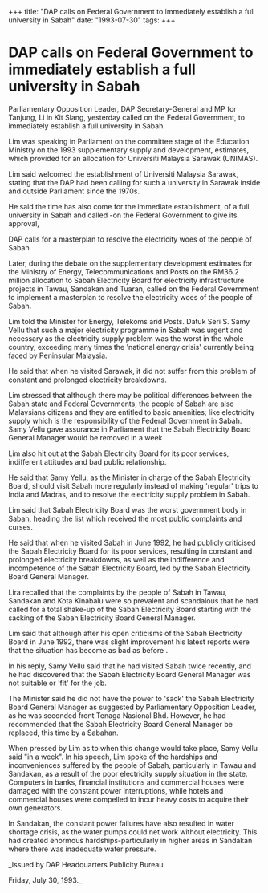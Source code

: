 +++ 
title: "DAP calls on Federal Government to immediately establish a full university in Sabah"
date: "1993-07-30"
tags:
+++

# DAP calls on Federal Government to immediately establish a full university in Sabah

Parliamentary Opposition Leader, DAP Secretary-General and MP for Tanjung, Li in Kit Slang, yesterday called on the Federal Government, to immediately establish a full university in Sabah.

Lim was speaking in Parliament on the committee stage of the Education Ministry on the 1993 supplementary supply and development, estimates, which provided for an allocation for Universiti Malaysia Sarawak (UNIMAS).</u>

Lim said welcomed the establishment of Universiti Malaysia Sarawak, stating that the DAP had been calling for such a university in Sarawak inside and outside Parliament since the 1970s.

He said the time has also come for the immediate establishment, of a full university in Sabah and called -on the Federal Government to give its approval,

DAP calls for a masterplan to resolve the electricity woes of the people of Sabah

Later, during the debate on the supplementary development estimates for the Ministry of Energy, Telecommunications and Posts on the RM36.2 million allocation to Sabah Electricity Board for electricity infrastructure projects in Tawau, Sandakan and Tuaran, called on the Federal Government to implement a masterplan to resolve the electricity woes of the people of Sabah.

Lim told the Minister for Energy, Telekoms arid Posts. Datuk Seri S. Samy Vellu that such a major electricity programme in Sabah was urgent and necessary as the electricity supply problem was the worst in the whole country, exceeding many times the 'national energy crisis' currently being faced by Peninsular Malaysia.

He said that when he visited Sarawak, it did not suffer from this problem of constant and prolonged electricity breakdowns.

Lim stressed that although there may be political differences between the Sabah state and Federal Governments, the people of Sabah are also Malaysians citizens and they are entitled to basic amenities; like electricity supply which is the responsibility of the Federal Government in Sabah.
Samy Vellu gave assurance in Parliament that the Sabah Electricity Board General Manager would be removed in a week

Lim also hit out at the Sabah Electricity Board for its poor services, indifferent attitudes and bad public relationship.

He said that Samy Yellu, as the Minister in charge of the Sabah Electricity Board, should visit Sabah more regularly instead of making 'regular' trips to India and Madras, and to resolve the electricity supply problem in Sabah.

Lim said that Sabah Electricity Board was the worst government body in Sabah, heading the list which received the most public complaints and curses.

He said that when he visited Sabah in June 1992, he had publicly criticised the Sabah Electricity Board for its poor services, resulting in constant and prolonged electricity breakdowns, as well as the indifference and incompetence of the Sabah Electricity Board, led by the Sabah Electricity Board General Manager.

Lira recalled that the complaints by the people of Sabah in Tawau, Sandakan and Kota Kinabalu were so prevalent and scandalous that he had called for a total shake-up of the Sabah Electricity Board starting with the sacking of the Sabah Electricity Board General Manager.

Lim said that although after his open criticisms of the Sabah Electricity Board in June 1992, there was slight improvement his latest reports were that the situation has become as bad as before .

In his reply, Samy Vellu said that he had visited Sabah twice recently, and he had discovered that the Sabah Electricity Board General Manager was not suitable or 'fit' for the job.

The Minister said he did not have the power to 'sack' the Sabah Electricity Board General Manager as suggested by Parliamentary Opposition Leader, as he was seconded front  Tenaga  Nasional Bhd.
However, he had recommended that the Sabah Electricity Board General Manager be replaced, this time by a Sabahan.

When pressed by Lim as to when this change would take place, Samy Vellu said "in a week".
In his speech, Lim spoke of the hardships and inconveniences suffered by the people of Sabah, particularly in Tawau and Sandakan, as a result of the poor electricity supply situation in the state.
Computers in banks, financial institutions and commercial houses were damaged with the constant power interruptions, while hotels and commercial houses were compelled to incur heavy costs to acquire their own generators.

In Sandakan, the constant power failures have also resulted in water shortage crisis, as the water pumps could net work without electricity. This had created enormous hardships-particularly in higher areas in Sandakan where there was inadequate water pressure.

_Issued by DAP Headquarters Publicity Bureau

Friday, July 30, 1993._ 
